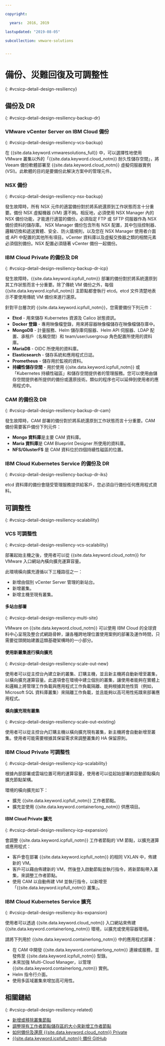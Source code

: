 ```yaml
---

copyright:

  years:  2016, 2019

lastupdated: "2019-08-05"

subcollection: vmware-solutions


---
```


# 備份、災難回復及可調整性
{: #vcsicp-detail-design-resiliency}

## 備份及 DR
{: #vcsicp-detail-design-resiliency-backup-dr}

### VMware vCenter Server on IBM Cloud 備份
{: #vcsicp-detail-design-resiliency-vcs-backup}

在 {{site.data.keyword.vmwaresolutions_full}} 中，可以選擇性地使用 VMware 叢集以外的「{{site.data.keyword.cloud_notm}} 耐久性儲存空間」，將 Veeam 備份軟體部署至 {{site.data.keyword.cloud_notm}} 虛擬伺服器實例 (VSI)。此軟體的目的是要備份此解決方案中的管理元件。

### NSX 備份
{: #vcsicp-detail-design-resiliency-nsx-backup}

發生故障時，所有 NSX 元件的適當備份對於將系統還原到工作狀態而言十分重要。備份 NSX 虛擬機器 (VM) 還不夠。相反地，必須使用 NSX Manager 內的 NSX 備份功能，才能進行適當的備份。必須指定 FTP 或 SFTP 伺服器作為 NSX 備份資料的儲存庫。
NSX Manager 備份包含所有 NSX 配置，其中包括控制器、邏輯切換和遞送實體、安全、防火牆規則，以及您在 NSX Manager 使用者介面或 API 中配置的其他所有項目。vCenter 資料庫以及虛擬交換器之類的相關元素必須個別備份。NSX 配置必須隨著 vCenter 備份一起備份。

### IBM Cloud Private 的備份及 DR
{: #vcsicp-detail-design-resiliency-backup-dr-icp}

發生故障時，{{site.data.keyword.icpfull_notm}} 部署的備份對於將系統還原到其工作狀態而言十分重要。除了傳統 VM 備份之外，每個 {{site.data.keyword.icpfull_notm}} 主節點都會執行 etcd。etcd 文件清楚地表示不要使用傳統 VM 備份來進行還原。

針對平台層次的 {{site.data.keyword.icpfull_notm}}，您需要備份下列元件：
- **Etcd** - 用來儲存 Kubernetes 資源及 Calico 狀態資訊。
- **Docker 登錄** - 專用映像檔登錄，用來將容器映像檔儲存在映像檔儲存庫中。
- **MongoDB** - 計量服務、Helm 儲存庫伺服器、Helm API 伺服器、LDAP 配置、承租戶（名稱空間）和 team/user/usergroup 角色配置所使用的資料庫。
- **MariaDB** - OIDC 所使用的資料庫。
- **Elasticsearch** - 儲存系統和應用程式日誌。
- **Prometheus** - 儲存用於監視的資料。
- **持續性儲存空間** - 用於使用 {{site.data.keyword.icpfull_notm}} 或「Kubernetes 持續性磁區」和儲存空間提供者的管理服務。您可以使用由儲存空間提供者所提供的備份或還原技術。類似的程序也可以延伸到使用者的應用程式中。

### CAM 的備份及 DR
{: #vcsicp-detail-design-resiliency-backup-dr-cam}

發生故障時，CAM 部署的備份對於將系統還原到工作狀態而言十分重要。CAM 備份需要客戶備份下列元件：
- **Mongo 資料庫**是主要 CAM 資料庫。
- **Maria 資料庫**是 CAM Blueprint Designer 所使用的資料庫。
- **NFS/GlusterFS** 是 CAM 資料位於四個持續性磁區的位置。

### IBM Cloud Kubernetes Service 的備份及 DR
{: #vcsicp-detail-design-resiliency-backup-dr-iks}

etcd 資料庫的備份會隨受管理服務提供給客戶，您必須自行備份任何應用程式資料。

## 可調整性
{: #vcsicp-detail-design-resiliency-scalability}

### VCS 可調整性
{: #vcsicp-detail-design-resiliency-vcs-scalability}

部署起始主機之後，使用者可以從 {{site.data.keyword.cloud_notm}} for VMware 入口網站內橫向擴充運算容量。

此環境橫向擴充遵循以下三種路徑之一：
- 新增由個別 vCenter Server 管理的新站台。
- 新增叢集。
- 新增主機至現有叢集。

#### 多站台部署
{: #vcsicp-detail-design-resiliency-multi-site}

VMware on {{site.data.keyword.cloud_notm}} 可以使用 IBM Cloud 的全球資料中心呈現及整合式網路骨幹，讓各種跨地理位置使用案例的部署及運作時間，只需要從頭開始建置這類基礎架構時的一小部分。

#### 使用新叢集進行橫向擴充
{: #vcsicp-detail-design-resiliency-scale-out-new}

使用者可以從主控台內建立新的叢集、訂購主機，並且新主機將自動新增至叢集，以橫向擴充運算容量。此選項會在環境中建立個別的叢集，讓使用者能夠在實體上和邏輯上將管理工作負載與應用程式工作負載隔離、能夠根據其他性質（例如，Microsoft SQL 資料庫叢集）來隔離工作負載，並且能夠以高可用性拓蹼來部署應用程式。

#### 橫向擴充現有叢集
{: #vcsicp-detail-design-resiliency-scale-out-existing}

使用者可以從主控台內訂購主機以橫向擴充現有叢集，新主機將會自動新增至叢集。使用者可能需要根據其保留需求來調整叢集的 HA 保留原則。

### IBM Cloud Private 可調整性
{: #vcsicp-detail-design-resiliency-icp-scalability}

根據內部部署或雲端位置可用的運算容量，使用者可以從起始部署的啟動節點橫向擴充節點架構。

環境的橫向擴充如下：
- 擴充 {{site.data.keyword.icpfull_notm}} 工作者節點。
- 擴充並使用 {{site.data.keyword.containerlong_notm}} 供應項目。

#### IBM Cloud Private 擴充
{: #vcsicp-detail-design-resiliency-icp-expansion}

會調整 {{site.data.keyword.icpfull_notm}} 工作者節點的 VM 節點，以擴充運算或應用程式：
- 客戶會在部署 {{site.data.keyword.icpfull_notm}} 的相同 VXLAN 中，佈建新的 VM。
- 客戶可以藉由佈建新的 VM，然後登入啟動節點並執行指令，將新節點帶入叢集，來調整工作者節點。
- 使用 CAM 以自動佈建 VM 並執行指令，以新增至「{{site.data.keyword.icpfull_notm}} 叢集」。

###  IBM Cloud Kubernetes Service 擴充
{: #vcsicp-detail-design-resiliency-iks-expansion}

使用者可以透過 {{site.data.keyword.cloud_notm}} 入口網站來佈建 {{site.data.keyword.containerlong_notm}} 環境，以擴充或使用容器環境。

請將下列用於 {{site.data.keyword.containerlong_notm}} 中的應用程式部署：
- 在 CAM 中開發 {{site.data.keyword.containerlong_notm}} 連線或服務，並發佈至 {{site.data.keyword.icpfull_notm}} 型錄。
- 未來加強 Multi-Cloud Manager，以管理 {{site.data.keyword.containerlong_notm}} 實例。
- Helm 指令行介面。
- 使用多區域叢集來增加高可用性。

## 相關鏈結
{: #vcsicp-detail-design-resiliency-related}

* [新增或移除叢集節點](https://www.ibm.com/support/knowledgecenter/en/SSBS6K_2.1.0.3/installing/modify_cluster.html)
* [調整現有工作者節點儲存區的大小來新增工作者節點](/docs/containers?topic=containers-clusters)
* [如何備份及還原 {{site.data.keyword.cloud_notm}} Private](https://medium.com/ibm-cloud/how-to-backup-and-restore-ibm-cloud-private-part-1-b6300dc1d7d8)
* [{{site.data.keyword.icpfull_notm}} 備份 GitHub](https://github.com/ibm-cloud-architecture/icp-backup/)

